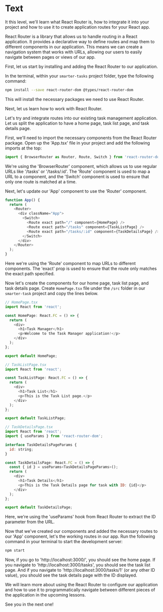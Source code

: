 # Text

It this level, we'll learn what React Router is, how to integrate it into your project and how to use it to create application routes for your React app.

React Router is a library that allows us to handle routing in a React application. It provides a declarative way to define routes and map them to different components in our application. This means we can create a navigation system that works with URLs, allowing our users to easily navigate between pages or views of our app.

First, let us start by installing and adding the React Router to our application.

In the terminal, within your `smarter-tasks` project folder, type the following command:

```bash
npm install --save react-router-dom @types/react-router-dom
```

This will install the necessary packages we need to use React Router.

Next, let us learn how to work with React Router.

Let's try and integrate routes into our existing task management application. Let us split the application to have a home page, task list page, and task details page. 

First, we'll need to import the necessary components from the React Router package. Open up the 'App.tsx' file in your project and add the following imports at the top:

```js
import { BrowserRouter as Router, Route, Switch } from 'react-router-dom';
```

We're using the 'BrowserRouter' component, which allows us to use regular URLs like '/tasks' or '/tasks/:id'. The 'Route' component is used to map a URL to a component, and the 'Switch' component is used to ensure that only one route is matched at a time.

Next, let's update our 'App' component to use the 'Router' component.

```js
function App() {
  return (
    <Router>
      <div className="App">
        <Switch>
          <Route exact path="/" component={HomePage} />
          <Route exact path="/tasks" component={TaskListPage} />
          <Route exact path="/tasks/:id" component={TaskDetailsPage} />
        </Switch>
      </div>
    </Router>
  );
}
```

Here we're using the 'Route' component to map URLs to different components. The 'exact' prop is used to ensure that the route only matches the exact path specified.

Now let's create the components for our home page, task list page, and task details page.
Create `HomePage.tsx` file under the `/src` folder in our `smarter-task` project and copy the lines below.
```js
// HomePage.tsx
import React from 'react';

const HomePage: React.FC = () => {
  return (
    <div>
      <h1>Task Manager</h1>
      <p>Welcome to the Task Manager application!</p>
    </div>
  );
};

export default HomePage;
```

```js
// TaskListPage.tsx
import React from 'react';

const TaskListPage: React.FC = () => {
  return (
    <div>
      <h1>Task List</h1>
      <p>This is the Task List page.</p>
    </div>
  );
};

export default TaskListPage;
```

```js
// TaskDetailsPage.tsx
import React from 'react';
import { useParams } from 'react-router-dom';

interface TaskDetailsPageParams {
  id: string;
}

const TaskDetailsPage: React.FC = () => {
  const { id } = useParams<TaskDetailsPageParams>();
  return (
    <div>
      <h1>Task Details</h1>
      <p>This is the Task Details page for task with ID: {id}</p>
    </div>
  );
};

export default TaskDetailsPage;
```

Here, we're using the 'useParams' hook from React Router to extract the ID parameter from the URL. 

Now that we've created our components and added the necessary routes to our 'App' component, let's the working routes in our app. Run the following command in your terminal to start the development server:

```bash
npm start
```

Now, if you go to 'http://localhost:3000/', you should see the home page. If you navigate to 'http://localhost:3000/tasks', you should see the task list page. And if you navigate to 'http://localhost:3000/tasks/1' (or any other ID value), you should see the task details page with the ID displayed.

We will learn more about using the React Router to configure our application and how to use it to programmatically navigate between different pieces of the application in the upcoming lessons.

See you in the next one!

